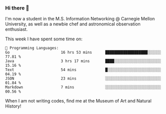 ### Hi there 👋

I'm now a student in the M.S. Information Networking @ Carnegie Mellon University, as well as a newbie chef and astronomical observation enthusiast. 



<!--START_SECTION:waka-->
This week I have spent some time on: 

```text
💬 Programming Languages: 
Go                       16 hrs 53 mins      ███████████████████░░░░░░   77.81 % 
Java                     3 hrs 17 mins       ████░░░░░░░░░░░░░░░░░░░░░   15.16 % 
Text                     54 mins             █░░░░░░░░░░░░░░░░░░░░░░░░   04.19 % 
JSON                     23 mins             ░░░░░░░░░░░░░░░░░░░░░░░░░   01.84 % 
Markdown                 7 mins              ░░░░░░░░░░░░░░░░░░░░░░░░░   00.56 % 
```


<!--END_SECTION:waka-->

When I am not writing codes, find me at the Museum of Art and Natural History!
